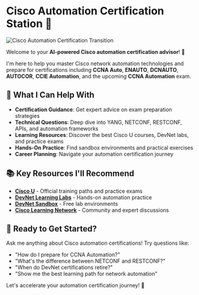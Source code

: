 # Cisco Automation Certification Station 🤖

![Cisco Automation Certification Transition](./images/Automation_Cert_badges_Current_Future.png)

Welcome to your **AI-powered Cisco automation certification advisor**! 🚀

I'm here to help you master Cisco network automation technologies and prepare for certifications including **CCNA Auto**, **ENAUTO**, **DCNAUTO**, **AUTOCOR**, **CCIE Automation**, and the upcoming **CCNA Automation** exam.

## 🌟 What I Can Help With

- **Certification Guidance**: Get expert advice on exam preparation strategies
- **Technical Questions**: Deep dive into YANG, NETCONF, RESTCONF, APIs, and automation frameworks  
- **Learning Resources**: Discover the best Cisco U courses, DevNet labs, and practice exams
- **Hands-On Practice**: Find sandbox environments and practical exercises
- **Career Planning**: Navigate your automation certification journey

## 📚 Key Resources I'll Recommend

- **[Cisco U](https://u.cisco.com/)** - Official training paths and practice exams
- **[DevNet Learning Labs](https://developer.cisco.com/learning/)** - Hands-on automation practice
- **[DevNet Sandbox](https://developer.cisco.com/site/sandbox/)** - Free lab environments
- **[Cisco Learning Network](https://learningnetwork.cisco.com/s/)** - Community and expert discussions

## 🎯 Ready to Get Started?

Ask me anything about Cisco automation certifications! Try questions like:
- "How do I prepare for CCNA Automation?"
- "What's the difference between NETCONF and RESTCONF?"
- "When do DevNet certifications retire?"
- "Show me the best learning path for network automation"

Let's accelerate your automation certification journey! 💪
